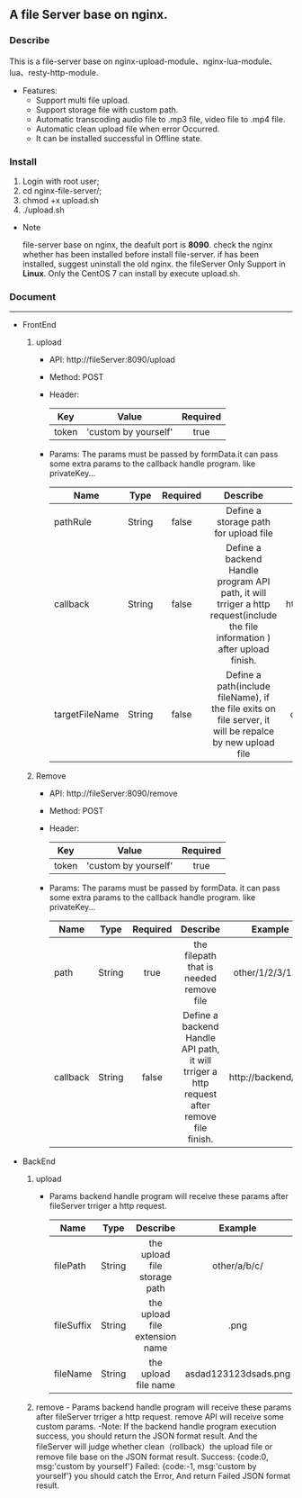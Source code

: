 ## A file Server base on nginx.

### Describe

This is a file-server base on nginx-upload-module、nginx-lua-module、lua、resty-http-module.

-   Features:
    -   Support multi file upload.
    -   Support storage file with custom path.
    -   Automatic transcoding audio file to .mp3 file, video file to .mp4 file.
    -   Automatic clean upload file when error Occurred.
    -   It can be installed successful in Offline state.

### Install

1. Login with root user;
2. cd nginx-file-server/;
3. chmod +x upload.sh
4. ./upload.sh

-   Note

    file-server base on nginx, the deafult port is <b>8090</b>. check the nginx whether has been installed before install file-server. if has been installed, suggest uninstall the old nginx. the fileServer Only Support in <b>Linux</b>. Only the CentOS 7 can install by execute upload.sh.

### Document

---

-   FrontEnd

    1. upload

        - API:
          http://fileServer:8090/upload
        - Method: POST

        - Header:

            | Key   |        Value         | Required |
            | ----- | :------------------: | :------: |
            | token | 'custom by yourself' |   true   |

        - Params:
          The params must be passed by formData.it can pass some extra params to the callback handle program. like privateKey...

            | Name           |  Type  | Required |                                                           Describe                                                           |       Example       |
            | -------------- | :----: | :------: | :--------------------------------------------------------------------------------------------------------------------------: | :-----------------: |
            | pathRule       | String |  false   |                                            Define a storage path for upload file                                             |    other/1/2/3/     |
            | callback       | String |  false   | Define a backend Handle program API path, it will trriger a http request(include the file information ) after upload finish. | http://backend/a/b/ |
            | targetFileName | String |  false   |           Define a path(include fileName), if the file exits on file server, it will be repalce by new upload file           |  other/1/2/3/1.jpg  |

    2. Remove

        - API:
          http://fileServer:8090/remove
        - Method: POST

        - Header:

            | Key   |        Value         | Required |
            | ----- | :------------------: | :------: |
            | token | 'custom by yourself' |   true   |

        - Params:
          The params must be passed by formData. it can pass some extra params to the callback handle program. like privateKey...

            | Name     |  Type  | Required |                                          Describe                                          |       Example       |
            | -------- | :----: | :------: | :----------------------------------------------------------------------------------------: | :-----------------: |
            | path     | String |   true   |                          the filepath that is needed remove file                           |  other/1/2/3/1.jpg  |
            | callback | String |  false   | Define a backend Handle API path, it will trriger a http request after remove file finish. | http://backend/a/b/ |

-   BackEnd

    1. upload

        - Params
          backend handle program will receive these params after fileServer trriger a http request.

            | Name       |  Type  |            Describe            |       Example        |
            | ---------- | :----: | :----------------------------: | :------------------: |
            | filePath   | String |  the upload file storage path  |     other/a/b/c/     |
            | fileSuffix | String | the upload file extension name |         .png         |
            | fileName   | String |      the upload file name      | asdad123123dsads.png |

    2. remove - Params
       backend handle program will receive these params after fileServer trriger a http request.
       remove API will receive some custom params.
       -Note:
       If the backend handle program execution success, you should return the JSON format result. And the fileServer will judge whether clean（rollback）the upload file or remove file base on the JSON format result.
       Success: {code:0, msg:'custom by yourself'}
       Failed: {code:-1, msg:'custom by yourself'}
       you should catch the Error, And return Failed JSON format result.
